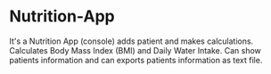 # Nutrition-App
It's a Nutrition App (console) adds patient and makes calculations.
Calculates Body Mass Index (BMI) and Daily Water Intake. 
Can show patients information and can exports patients information as text file.
